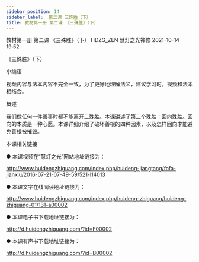 ```yaml
---
sidebar_position: 14
sidebar_label:  第二课 三殊胜（下）
title: 教材第一册 第二课 《三殊胜》（下）
---
```

教材第一册 第二课 《三殊胜》（下）
HDZG_ZEN 慧灯之光禅修 2021-10-14 19:52


《三殊胜》（下）

小编语


视频内容与法本内容不完全一致，为了更好地理解法义，建议学习时，视频和法本相结合。


概述


我们做任何一件善事时都不能离开三殊胜。本课讲述了第三个殊胜：回向殊胜。回向的本质是一种心愿。本课详细介绍了破坏善根的四种因素，以及怎样回向才能避免善根被摧毁。





本课相关链接

●  本课视频在“慧灯之光”网站地址链接为：

http://www.huidengzhiguang.com/index.php/huideng-jiangtang/fofa-jianxiu/2016-07-21-07-49-59/521-l14013



●  本课文字在线阅读地址链接为：

http://www.huidengzhiguang.com/index.php/huideng-zhiguang/huideng-zhiguang-01/131-a00002



●  本课电子书下载地址链接为：

http://d.huidengzhiguang.com/?id=F00002



●  本课有声书下载地址链接为：

http://d.huidengzhiguang.com/?id=B00002